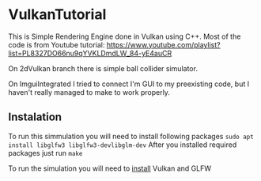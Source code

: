 # VulkanTutorial

This is Simple Rendering Engine done in Vulkan using C++. Most of the code is from Youtube tutorial: https://www.youtube.com/playlist?list=PL8327DO66nu9qYVKLDmdLW_84-yE4auCR

On 2dVulkan branch there is simple ball collider simulator.

On ImguiIntegrated I tried to connect I'm GUI to my preexisting code, but I haven't really managed to make to work properly.

## Instalation
To run this simmulation you will need to install following packages
```sudo apt install libglfw3 libglfw3-devlibglm-dev```
After you installed required packages just run 
```make```

To run the simulation you will need to [install](https://vulkan-tutorial.com/Development_environment) Vulkan and GLFW
